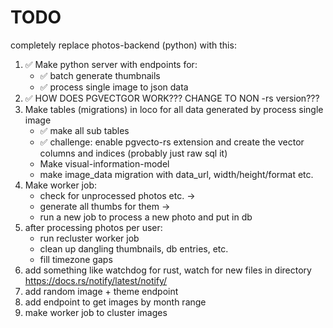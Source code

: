 # TODO

completely replace photos-backend (python) with this:

1. ✅ Make python server with endpoints for:
    * ✅ batch generate thumbnails
    * ✅ process single image to json data
2. ✅ HOW DOES PGVECTGOR WORK??? CHANGE TO NON -rs version???
3. Make tables (migrations) in loco for all data generated by process single image
    * ✅ make all sub tables
    * ✅ challenge: enable pgvecto-rs extension and create the vector columns and indices (probably just raw sql it)
    * Make visual-information-model
    * make image_data migration with data_url, width/height/format etc.
4. Make worker job:
    * check for unprocessed photos etc. ->
    * generate all thumbs for them ->
    * run a new job to process a new photo and put in db
5. after processing photos per user:
    * run recluster worker job
    * clean up dangling thumbnails, db entries, etc.
    * fill timezone gaps
6. add something like watchdog for rust, watch for new files in directory https://docs.rs/notify/latest/notify/
7. add random image + theme endpoint
8. add endpoint to get images by month range
9. make worker job to cluster images